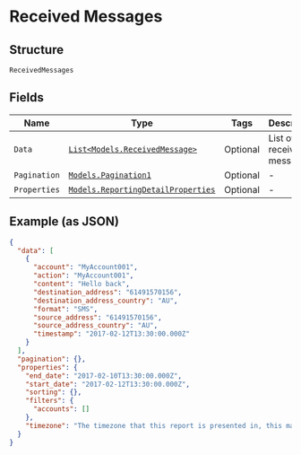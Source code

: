 
# Received Messages

## Structure

`ReceivedMessages`

## Fields

| Name | Type | Tags | Description |
|  --- | --- | --- | --- |
| `Data` | [`List<Models.ReceivedMessage>`](../../doc/models/received-message.md) | Optional | List of received messages |
| `Pagination` | [`Models.Pagination1`](../../doc/models/pagination-1.md) | Optional | - |
| `Properties` | [`Models.ReportingDetailProperties`](../../doc/models/reporting-detail-properties.md) | Optional | - |

## Example (as JSON)

```json
{
  "data": [
    {
      "account": "MyAccount001",
      "action": "MyAccount001",
      "content": "Hello back",
      "destination_address": "61491570156",
      "destination_address_country": "AU",
      "format": "SMS",
      "source_address": "61491570156",
      "source_address_country": "AU",
      "timestamp": "2017-02-12T13:30:00.000Z"
    }
  ],
  "pagination": {},
  "properties": {
    "end_date": "2017-02-10T13:30:00.000Z",
    "start_date": "2017-02-12T13:30:00.000Z",
    "sorting": {},
    "filters": {
      "accounts": []
    },
    "timezone": "The timezone that this report is presented in, this may be passed in as a parameter to the report, or taken from account settings"
  }
}
```


